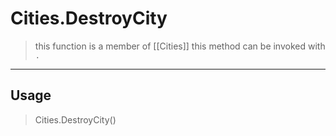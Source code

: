 # Cities.DestroyCity
> this function is a member of [[Cities]]
> this method can be invoked with `.`
-----
## Usage
> Cities.DestroyCity()
